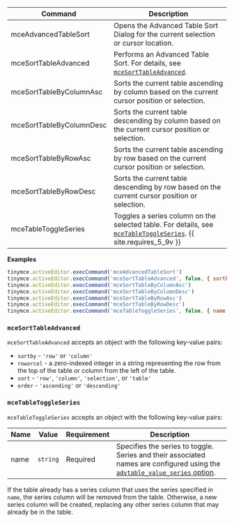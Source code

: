 
| Command                  | Description                                                                                     |
| ------------------------ | ----------------------------------------------------------------------------------------------- |
| mceAdvancedTableSort     | Opens the Advanced Table Sort Dialog for the current selection or cursor location.              |
| mceSortTableAdvanced     | Performs an Advanced Table Sort. For details, see [`mceSortTableAdvanced`](#mcesorttableadvanced).                                         |
| mceSortTableByColumnAsc  | Sorts the current table ascending by column based on the current cursor position or selection.  |
| mceSortTableByColumnDesc | Sorts the current table descending by column based on the current cursor position or selection. |
| mceSortTableByRowAsc     | Sorts the current table ascending by row based on the current cursor position or selection.     |
| mceSortTableByRowDesc    | Sorts the current table descending by row based on the current cursor position or selection.    |
| mceTableToggleSeries     | Toggles a series column on the selected table. For details, see [`mceTableToggleSeries`](#mcetabletoggleseries). {{ site.requires_5_9v }} |

**Examples**

```js
tinymce.activeEditor.execCommand('mceAdvancedTableSort')
tinymce.activeEditor.execCommand('mceSortTableAdvanced', false, { sortby: 'row', roworcol: '2', sort: 'table', order: 'ascending' })
tinymce.activeEditor.execCommand('mceSortTableByColumnAsc')
tinymce.activeEditor.execCommand('mceSortTableByColumnDesc')
tinymce.activeEditor.execCommand('mceSortTableByRowAsc')
tinymce.activeEditor.execCommand('mceSortTableByRowDesc')
tinymce.activeEditor.execCommand('mceTableToggleSeries', false, { name: 'numeric' })
```

### `mceSortTableAdvanced`

`mceSortTableAdvanced` accepts an object with the following key-value pairs:

- `sortby` - `'row'` or `'column'`
- `roworcol` - a zero-indexed integer in a string representing the row from the top of the table or column from the left of the table.
- `sort` - `'row'`, `'column'`, `'selection'`, or `'table'`
- `order` - `'ascending'` or `'descending'`

### `mceTableToggleSeries`

`mceTableToggleSeries` accepts an object with the following key-value pairs:

| Name | Value | Requirement | Description |
| ---- | ----- | ----------- | ----------- |
| name | `string` | Required |  Specifies the series to toggle. Series and their associated names are configured using the [`advtable_value_series` option]({{site.baseurl}}/plugins/premium/advtable/#advtable_value_series). |

If the table already has a series column that uses the series specified in `name`, the series column will be removed from the table. Otherwise, a new series column will be created, replacing any other series column that may already be in the table.
